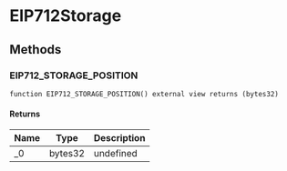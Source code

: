 # EIP712Storage









## Methods

### EIP712_STORAGE_POSITION

```solidity
function EIP712_STORAGE_POSITION() external view returns (bytes32)
```






#### Returns

| Name | Type | Description |
|---|---|---|
| _0 | bytes32 | undefined |




